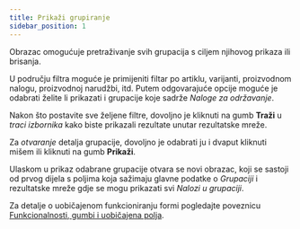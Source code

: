 ```yaml
---
title: Prikaži grupiranje
sidebar_position: 1
---
```


Obrazac omogućuje pretraživanje svih grupacija s ciljem njihovog prikaza ili brisanja. 

U području filtra moguće je primijeniti filtar po artiklu, varijanti, proizvodnom nalogu, proizvodnoj narudžbi, itd. Putem odgovarajuće opcije moguće je odabrati želite li prikazati i grupacije koje sadrže *Naloge za održavanje*.

Nakon što postavite sve željene filtre, dovoljno je kliknuti na gumb **Traži** u  *traci izbornika* kako biste prikazali rezultate unutar rezultatske mreže.   

Za *otvaranje* detalja grupacije, dovoljno je odabrati ju i dvaput kliknuti mišem ili kliknuti na gumb **Prikaži**.

Ulaskom u prikaz odabrane grupacije otvara se novi obrazac, koji se sastoji od prvog dijela s poljima koja sažimaju glavne podatke o *Grupaciji* i rezultatske mreže gdje se mogu prikazati svi *Nalozi u grupaciji*.

Za detalje o uobičajenom funkcioniranju formi pogledajte poveznicu [Funkcionalnosti, gumbi i uobičajena polja](/docs/guide/common).